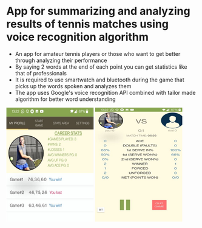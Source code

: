 # App for summarizing and analyzing results of tennis matches using voice recognition algorithm

* An app for amateur tennis players or those who want to get better through analyzing their performance
* By saying 2 words at the end of each point you can get statistics like that of professionals
* It is required to use smartwatch and bluetooth during the game that picks up the words spoken and analyzes them
* The app uses Google's voice recognition API combined with tailor made algorithm for better word understanding

<img src="https://github.com/orsho/StatsMe1/blob/master/other%20things/home_.JPG" width="230" height="300">

<img src="https://github.com/orsho/StatsMe1/blob/master/other%20things/game_.JPG" width="230" height="300">

